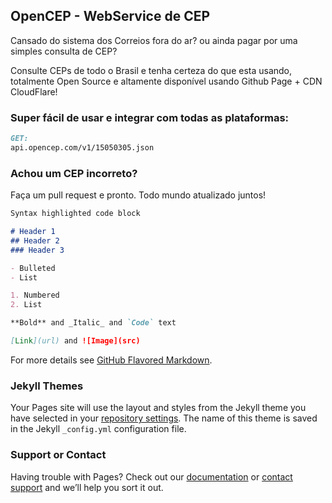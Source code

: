 ## OpenCEP - WebService de CEP

Cansado do sistema dos Correios fora do ar? ou ainda pagar por uma simples consulta de CEP?

Consulte CEPs de todo o Brasil e tenha certeza do que esta usando, totalmente Open Source e altamente disponível usando Github Page + CDN CloudFlare!

### Super fácil de usar e integrar com todas as plataformas:
```markdown
GET:
api.opencep.com/v1/15050305.json
```

### Achou um CEP incorreto?
Faça um pull request e pronto. Todo mundo atualizado juntos!

```markdown
Syntax highlighted code block

# Header 1
## Header 2
### Header 3

- Bulleted
- List

1. Numbered
2. List

**Bold** and _Italic_ and `Code` text

[Link](url) and ![Image](src)
```

For more details see [GitHub Flavored Markdown](https://guides.github.com/features/mastering-markdown/).

### Jekyll Themes

Your Pages site will use the layout and styles from the Jekyll theme you have selected in your [repository settings](https://github.com/SeuAliado/OpenCEP/settings/pages). The name of this theme is saved in the Jekyll `_config.yml` configuration file.

### Support or Contact

Having trouble with Pages? Check out our [documentation](https://docs.github.com/categories/github-pages-basics/) or [contact support](https://support.github.com/contact) and we’ll help you sort it out.
